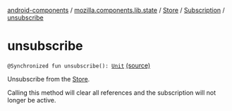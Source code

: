 [android-components](../../../index.md) / [mozilla.components.lib.state](../../index.md) / [Store](../index.md) / [Subscription](index.md) / [unsubscribe](./unsubscribe.md)

# unsubscribe

`@Synchronized fun unsubscribe(): `[`Unit`](https://kotlinlang.org/api/latest/jvm/stdlib/kotlin/-unit/index.html) [(source)](https://github.com/mozilla-mobile/android-components/blob/master/components/lib/state/src/main/java/mozilla/components/lib/state/Store.kt#L172)

Unsubscribe from the [Store](../index.md).

Calling this method will clear all references and the subscription will not longer be
active.

